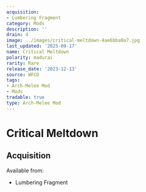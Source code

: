 ```yaml
---
acquisition:
- Lumbering Fragment
category: Mods
description: ''
drain: 4
image: ../images/critical-meltdown-4ae6bba0a7.jpg
last_updated: '2025-09-17'
name: Critical Meltdown
polarity: madurai
rarity: Rare
release_date: '2023-12-13'
source: WFCD
tags:
- Arch-Melee Mod
- Mods
tradable: true
type: Arch-Melee Mod
---
```


# Critical Meltdown

## Acquisition

Available from:
- Lumbering Fragment

